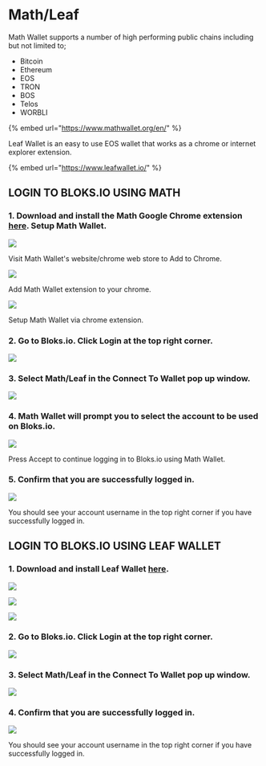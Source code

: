 # Math/Leaf

Math Wallet supports a number of high performing public chains including but not limited to;

* Bitcoin
* Ethereum
* EOS
* TRON
* BOS
* Telos
* WORBLI

{% embed url="https://www.mathwallet.org/en/" %}



Leaf Wallet is an easy to use EOS wallet that works as a chrome or internet explorer extension.

{% embed url="https://www.leafwallet.io/" %}

## LOGIN TO BLOKS.IO USING MATH

### 1. Download and install the Math Google Chrome extension [here](https://chrome.google.com/webstore/detail/math-wallet/afbcbjpbpfadlkmhmclhkeeodmamcflc). Setup Math Wallet.

![](../../.gitbook/assets/image%20%2857%29.png)

Visit Math Wallet's website/chrome web store to Add to Chrome.

![](../../.gitbook/assets/image%20%28184%29.png)

Add Math Wallet extension to your chrome.

![](../../.gitbook/assets/image%20%2860%29.png)

Setup Math Wallet via chrome extension.

### 2. Go to Bloks.io. Click Login at the top right corner.

![](../../.gitbook/assets/image%20%28160%29.png)

### 3. Select Math/Leaf in the Connect To Wallet pop up window. 

![](../../.gitbook/assets/image%20%28209%29.png)

### 4. Math Wallet will prompt you to select the account to be used on Bloks.io.

![](../../.gitbook/assets/image%20%28187%29.png)

Press Accept to continue logging in to Bloks.io using Math Wallet.

### 5. Confirm that you are successfully logged in.

![](../../.gitbook/assets/image%20%28190%29.png)

You should see your account username in the top right corner if you have successfully logged in.

## LOGIN TO BLOKS.IO USING LEAF WALLET

### 1. Download and install Leaf Wallet [here](https://chrome.google.com/webstore/detail/leafwallet-easy-to-use-eo/cihmoadaighcejopammfbmddcmdekcje?hl=en). 

![](../../.gitbook/assets/image%20%2825%29.png)

![](../../.gitbook/assets/image%20%28132%29.png)

![](../../.gitbook/assets/image%20%28191%29.png)

### 2. Go to Bloks.io. Click Login at the top right corner.

![](../../.gitbook/assets/image%20%28160%29.png)

### 3. Select Math/Leaf in the Connect To Wallet pop up window. 

![](../../.gitbook/assets/image%20%28209%29.png)

### 4. Confirm that you are successfully logged in.

![](../../.gitbook/assets/image%20%28190%29.png)

You should see your account username in the top right corner if you have successfully logged in.





